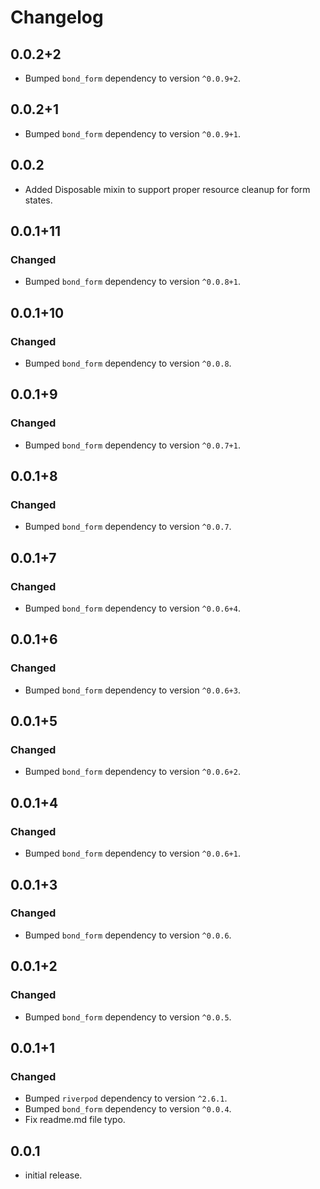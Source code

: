# Changelog
## 0.0.2+2
- Bumped `bond_form` dependency to version `^0.0.9+2`.

## 0.0.2+1
- Bumped `bond_form` dependency to version `^0.0.9+1`.

## 0.0.2
- Added Disposable mixin to support proper resource cleanup for form states.


## 0.0.1+11
### Changed
- Bumped `bond_form` dependency to version `^0.0.8+1`.

## 0.0.1+10
### Changed
- Bumped `bond_form` dependency to version `^0.0.8`.

## 0.0.1+9
### Changed
- Bumped `bond_form` dependency to version `^0.0.7+1`.

## 0.0.1+8
### Changed
- Bumped `bond_form` dependency to version `^0.0.7`.

## 0.0.1+7
### Changed
- Bumped `bond_form` dependency to version `^0.0.6+4`.

## 0.0.1+6
### Changed
- Bumped `bond_form` dependency to version `^0.0.6+3`.

## 0.0.1+5
### Changed
- Bumped `bond_form` dependency to version `^0.0.6+2`.

## 0.0.1+4
### Changed
- Bumped `bond_form` dependency to version `^0.0.6+1`.

## 0.0.1+3
### Changed
- Bumped `bond_form` dependency to version `^0.0.6`.

## 0.0.1+2
### Changed
- Bumped `bond_form` dependency to version `^0.0.5`.

## 0.0.1+1
### Changed
- Bumped `riverpod` dependency to version `^2.6.1`.
- Bumped `bond_form` dependency to version `^0.0.4`.
- Fix readme.md file typo.

## 0.0.1

* initial release.
